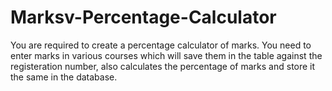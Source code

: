 # Marksv-Percentage-Calculator
You are required to create a percentage calculator of marks. You need to enter marks in various courses which will save them in the table against the registeration number, also calculates the percentage of marks and store it the same in the database.
